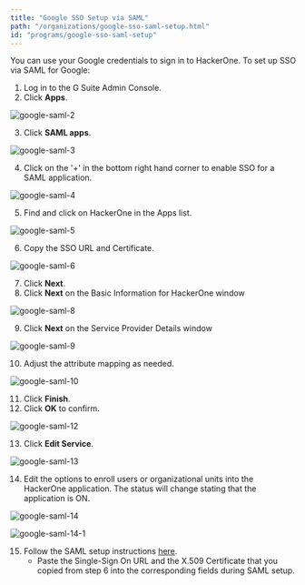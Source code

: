 ```yaml
---
title: "Google SSO Setup via SAML"
path: "/organizations/google-sso-saml-setup.html"
id: "programs/google-sso-saml-setup"
---
```


You can use your Google credentials to sign in to HackerOne. To set up SSO via SAML for Google:

1. Log in to the G Suite Admin Console.
2. Click <b>Apps</b>.

![google-saml-2](./images/google-saml-2.png)

3. Click <b>SAML apps</b>.

![google-saml-3](./images/google-saml-3.png)

4. Click on the '+' in the bottom right hand corner to enable SSO for a SAML application.  

![google-saml-4](./images/google-saml-4.png)

5. Find and click on HackerOne in the Apps list.

![google-saml-5](./images/google-saml-5.png)

6. Copy the SSO URL and Certificate.

![google-saml-6](./images/google-saml-6.png)

7. Click <b>Next</b>.
8. Click <b>Next</b> on the Basic Information for HackerOne window

![google-saml-8](./images/google-saml-8.png)

9. Click <b>Next</b> on the Service Provider Details window

![google-saml-9](./images/google-saml-9.png)

10. Adjust the attribute mapping as needed.

![google-saml-10](./images/google-saml-10.png)

11. Click <b>Finish</b>.
12. Click <b>OK</b> to confirm.

![google-saml-12](./images/google-saml-12.png)

13. Click <b>Edit Service</b>.

![google-saml-13](./images/google-saml-13.png)

14. Edit the options to enroll users or organizational units into the HackerOne application. The status will change stating that the application is ON.

![google-saml-14](./images/google-saml-14.png)

![google-saml-14-1](./images/google-saml-14-1.png)

15. Follow the SAML setup instructions [here](https://docs.hackerone.com/organizations/single-sign-on-sso-via-saml.html).<br><ul><li>Paste the Single-Sign On URL and the X.509 Certificate that you copied from step 6 into the corresponding fields during SAML setup.</li></ul></br>
